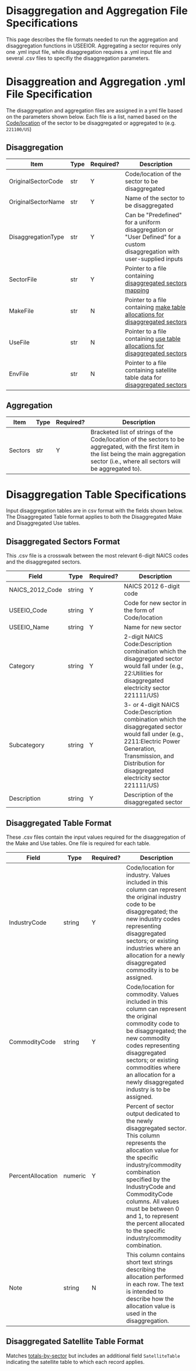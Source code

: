 # Disaggregation and Aggregation File Specifications
This page describes the file formats needed to run the aggregation and disaggregation functions in USEEIOR. Aggregating a sector requires only one .yml input file, while disaggregation requires a .yml input file and several .csv files to specifiy the disaggregation parameters. 

# Disaggreation and Aggregation .yml File Specification
The disaggregation and aggregation files are assigned in a yml file based on the parameters shown below. Each file is a list, named based on the [Code/location](https://github.com/USEPA/useeior/blob/master/format_specs/Model.md#sector-meta) of the sector to be disaggregated or aggregated to (e.g. `221100/US`)


## Disaggregation 


| Item | Type | Required? | Description |
| ---  | ---  | ---       | ---------   |
| OriginalSectorCode | str | Y | Code/location of the sector to be disaggregated |
| OriginalSectorName | str | Y | Name of the sector to be disaggregated |
| DisaggregationType | str | Y |  Can be "Predefined" for a uniform disaggregation or "User Defined" for a custom disaggregation with user-supplied inputs|
| SectorFile | str | Y | Pointer to a file containing [disaggregated sectors mapping](#disaggregated-sectors-format)  |
| MakeFile | str | N | Pointer to a file containing [make table allocations for disaggregated sectors](#disaggregated-table-format) |
| UseFile | str | N | Pointer to a file containing [use table allocations for disaggregated sectors](#disaggregated-table-format) |
| EnvFile | str | N | Pointer to a file containing satellite table data for [disaggregated sectors](#disaggregated-satellite-table-format) |

## Aggregation

| Item | Type | Required? | Description |
| ---  | ---  | ---       | ---------   |
| Sectors | str | Y | Bracketed list of strings of the Code/location of the sectors to be aggregated, with the first item in the list being the main aggregation sector (i.e., where all sectors will be aggregated to).  |


# Disaggregation Table Specifications
Input disaggregation tables are in csv format with the fields shown below. The Disaggregated Table format applies to both the Disaggregated Make and Disaggregated Use tables. 

## Disaggregated Sectors Format
This .csv file is a crosswalk between the most relevant 6-digit NAICS codes and the disaggregated sectors.


|  Field             |  Type   |  Required? |  Description                                 |
| ------------------ | ------- | ---------- | ---------------------------------------------|
|  NAICS\_2012\_Code |  string |  Y         |  NAICS 2012 6-digit code                     |
|  USEEIO\_Code      |  string |  Y         |  Code for new sector in the form of Code/location |
|  USEEIO\_Name      |  string |  Y         |  Name for new sector                         |
|  Category          |  string |  Y         |  2-digit NAICS Code:Description combination which the disaggregated sector would fall under (e.g., 22:Utilities for disaggregated electricity sector 221111/US)                                                              |
|  Subcategory       |  string |  Y         |  3- or 4-digit NAICS Code:Description combination which the disaggregated sector would fall under (e.g., 2211:Electric Power Generation, Transmission, and Distribution for disaggregated electricity sector 221111/US) |
|  Description       |  string |  Y         |  Description of the disaggregated sector     |

## Disaggregated Table Format
These .csv files contain the input values required for the disaggregation of the Make and Use tables. One file is required for each table.  

Field | Type | Required? | Description |
-- | -- | -- | -- |
IndustryCode | string | Y | Code/location for industry. Values included in this column can represent the original industry code to be disaggregated; the new industry codes representing disaggregated sectors; or existing industries where an allocation for a newly disaggregated commodity is to be assigned.  |
CommodityCode | string | Y | Code/location for commodity. Values included in this column can represent the original commodity code to be disaggregated; the new commodity codes representing disaggregated sectors; or existing commodities where an allocation for a newly disaggregated industry is to be assigned.  |
PercentAllocation | numeric | Y | Percent of sector output dedicated to the newly disaggregated sector. This column represents the allocation value for the specific industry/commodity combination specified by the IndustryCode and CommodityCode columns. All values must be between 0 and 1, to represent the percent allocated to the specific industry/commodity combination. |
Note | string | N |  This column contains short text strings describing the allocation performed in each row. The text is intended to describe how the allocation value is used in the disaggregation. |

## Disaggregated Satellite Table Format
Matches [totals-by-sector](https://github.com/USEPA/useeior/blob/master/format_specs/Model.md#totals_by_sector) but includes an additional field `SatelliteTable` indicating the satellite table to which each record applies.
